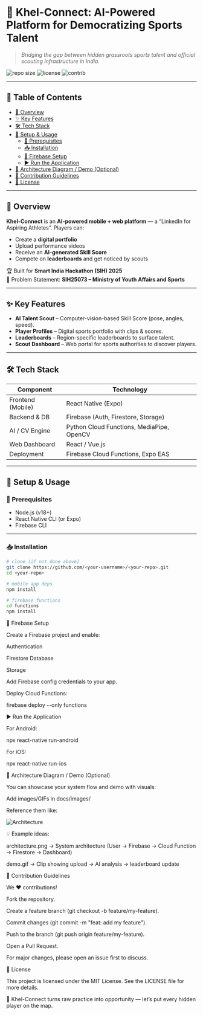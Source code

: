 # 🌟 Khel-Connect: AI-Powered Platform for Democratizing Sports Talent

> _Bridging the gap between hidden grassroots sports talent and official scouting infrastructure in India._

![repo size](https://img.shields.io/github/repo-size/SaurabhM-24/Project-Khel-Connect?color=00FF7F)
![license](https://img.shields.io/github/license/SaurabhM-24/Project-Khel-Connect?color=blue)
![contrib](https://img.shields.io/badge/Contributions-Welcome-brightgreen.svg)

---

## 📑 Table of Contents
- [📌 Overview](#-overview)
- [✨ Key Features](#-key-features)
- [🛠️ Tech Stack](#️-tech-stack)
- [🚀 Setup & Usage](#-setup--usage)
  - [🔧 Prerequisites](#-prerequisites)
  - [📥 Installation](#-installation)
  - [🔌 Firebase Setup](#-firebase-setup)
  - [▶️ Run the Application](#️-run-the-application)
- [📁 Architecture Diagram / Demo (Optional)](#-architecture-diagram--demo-optional)
- [🤝 Contribution Guidelines](#-contribution-guidelines)
- [📄 License](#-license)

---

## 📌 Overview

**Khel-Connect** is an **AI-powered mobile + web platform** — a “LinkedIn for Aspiring Athletes”. Players can:
- Create a **digital portfolio**
- Upload performance videos
- Receive an **AI-generated Skill Score**
- Compete on **leaderboards** and get noticed by scouts

🏆 Built for **Smart India Hackathon (SIH) 2025**  
📝 Problem Statement: **SIH25073 – Ministry of Youth Affairs and Sports**

---

## ✨ Key Features

- **AI Talent Scout** – Computer-vision-based Skill Score (pose, angles, speed).  
- **Player Profiles** – Digital sports portfolio with clips & scores.  
- **Leaderboards** – Region-specific leaderboards to surface talent.  
- **Scout Dashboard** – Web portal for sports authorities to discover players.

---

## 🛠️ Tech Stack

| Component             | Technology |
|-----------------------|------------|
| Frontend (Mobile)     | React Native (Expo) |
| Backend & DB          | Firebase (Auth, Firestore, Storage) |
| AI / CV Engine        | Python Cloud Functions, MediaPipe, OpenCV |
| Web Dashboard         | React / Vue.js |
| Deployment            | Firebase Cloud Functions, Expo EAS |

---

## 🚀 Setup & Usage

### 🔧 Prerequisites
- Node.js (v18+)
- React Native CLI (or Expo)
- Firebase CLI

---

### 📥 Installation

```bash
# clone (if not done above)
git clone https://github.com/<your-username>/<your-repo>.git
cd <your-repo>

# mobile app deps
npm install

# firebase functions
cd functions
npm install

```
🔌 Firebase Setup

Create a Firebase project and enable:

Authentication

Firestore Database

Storage

Add Firebase config credentials to your app.

Deploy Cloud Functions:

firebase deploy --only functions

▶️ Run the Application

For Android:

npx react-native run-android


For iOS:

npx react-native run-ios

📁 Architecture Diagram / Demo (Optional)

You can showcase your system flow and demo with visuals:

Add images/GIFs in docs/images/

Reference them like:

![Architecture](./docs/images/architecture.png)


💡 Example ideas:

architecture.png → System architecture (User → Firebase → Cloud Function → Firestore → Dashboard)

demo.gif → Clip showing upload → AI analysis → leaderboard update

🤝 Contribution Guidelines

We ❤️ contributions!

Fork the repository.

Create a feature branch (git checkout -b feature/my-feature).

Commit changes (git commit -m "feat: add my feature").

Push to the branch (git push origin feature/my-feature).

Open a Pull Request.

For major changes, please open an issue first to discuss.

📄 License

This project is licensed under the MIT License.
See the LICENSE
 file for more details.

🎯 Khel-Connect turns raw practice into opportunity — let’s put every hidden player on the map.

